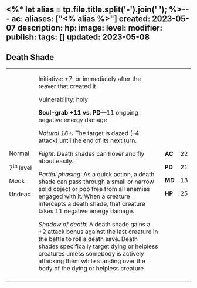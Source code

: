 <%* let alias = tp.file.title.split('-').join(' '); %>---
ac: 
aliases: ["<% alias %>"]
created: 2023-05-07
description: 
hp: 
image: 
level: 
modifier: 
publish: 
tags: []
updated: 2023-05-08
---

## Death Shade

<table>
<colgroup>
<col style="width: 16%" />
<col style="width: 71%" />
<col style="width: 5%" />
<col style="width: 6%" />
</colgroup>
<tbody>
<tr class="odd">
<td><p>Normal</p>
<p>7<sup>th</sup> level</p>
<p>Mook</p>
<p>Undead</p></td>
<td><p>Initiative: +7, or immediately after the reaver that created
it</p>
<p>Vulnerability: holy</p>
<p><strong>Soul-grab +11 vs. PD</strong>—11 ongoing negative energy
damage</p>
<p><em>Natural 18+:</em> The target is dazed (–4 attack) until the end
of its next turn.</p>
<p><em>Flight:</em> Death shades can hover and fly about easily.</p>
<p><em>Partial phasing:</em> As a quick action, a death shade can pass
through a small or narrow solid object or pop free from all enemies
engaged with it. When a creature intercepts a death shade, that creature
takes 11 negative energy damage.</p>
<p><em>Shadow of death:</em> A death shade gains a +2 attack bonus
against the last creature in the battle to roll a death save. Death
shades specifically target dying or helpless creatures unless somebody
is actively attacking them while standing over the body of the dying or
helpless creature.</p></td>
<td><p><strong>AC</strong></p>
<p><strong>PD</strong></p>
<p><strong>MD</strong></p>
<p><strong>HP</strong></p></td>
<td><p>22</p>
<p>21</p>
<p>13</p>
<p>25</p></td>
</tr>
<tr class="even">
<td></td>
<td></td>
<td></td>
<td></td>
</tr>
</tbody>
</table>
